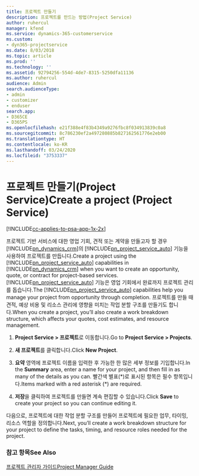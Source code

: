 ```yaml
---
title: 프로젝트 만들기
description: 프로젝트를 만드는 방법(Project Service)
author: ruhercul
manager: kfend
ms.service: dynamics-365-customerservice
ms.custom:
- dyn365-projectservice
ms.date: 8/03/2018
ms.topic: article
ms.prod: ''
ms.technology: ''
ms.assetid: 92794256-554d-4de7-8315-5250dfa11136
ms.author: ruhercul
audience: Admin
search.audienceType:
- admin
- customizer
- enduser
search.app:
- D365CE
- D365PS
ms.openlocfilehash: e21f388e4f83b4349a9276fbc8f034913839c0a8
ms.sourcegitcommit: 8c786230ef2a497280885b827162561776e2eb00
ms.translationtype: HT
ms.contentlocale: ko-KR
ms.lasthandoff: 03/24/2020
ms.locfileid: "3753337"
---
```

# <a name="create-a-project-project-service"></a><span data-ttu-id="b8869-103">프로젝트 만들기(Project Service)</span><span class="sxs-lookup"><span data-stu-id="b8869-103">Create a project (Project Service)</span></span>

[!INCLUDE[cc-applies-to-psa-app-1x-2x](../includes/cc-applies-to-psa-app-1x-2x.md)]

<span data-ttu-id="b8869-104">프로젝트 기반 서비스에 대한 영업 기회, 견적 또는 계약을 만들고자 할 경우 [!INCLUDE[pn_dynamics_crm](../includes/pn-dynamics-crm.md)]의 [!INCLUDE[pn_project_service_auto](../includes/pn-project-service-auto.md)] 기능을 사용하여 프로젝트를 만듭니다.</span><span class="sxs-lookup"><span data-stu-id="b8869-104">Create a project using the [!INCLUDE[pn_project_service_auto](../includes/pn-project-service-auto.md)] capabilities in [!INCLUDE[pn_dynamics_crm](../includes/pn-dynamics-crm.md)] when you want to create an opportunity, quote, or contract for project-based services.</span></span> <span data-ttu-id="b8869-105">[!INCLUDE[pn_project_service_auto](../includes/pn-project-service-auto.md)] 기능은 영업 기회에서 완료까지 프로젝트 관리를 돕습니다.</span><span class="sxs-lookup"><span data-stu-id="b8869-105">The [!INCLUDE[pn_project_service_auto](../includes/pn-project-service-auto.md)] capabilities help you manage your project from opportunity through completion.</span></span> <span data-ttu-id="b8869-106">프로젝트를 만들 때 견적, 예상 비용 및 리소스 관리에 영향을 미치는 작업 분할 구조를 만들기도 합니다.</span><span class="sxs-lookup"><span data-stu-id="b8869-106">When you create a project, you’ll also create a work breakdown structure, which affects your quotes, cost estimates, and resource management.</span></span>  
  
1.  <span data-ttu-id="b8869-107">**Project Service > 프로젝트**로 이동합니다.</span><span class="sxs-lookup"><span data-stu-id="b8869-107">Go to **Project Service > Projects**.</span></span>  
  
2.  <span data-ttu-id="b8869-108">**새 프로젝트**를 클릭합니다.</span><span class="sxs-lookup"><span data-stu-id="b8869-108">Click **New Project**.</span></span>  
  
3.  <span data-ttu-id="b8869-109">**요약** 영역에 프로젝트 이름을 입력한 후 가능한 한 많은 세부 정보를 기입합니다.</span><span class="sxs-lookup"><span data-stu-id="b8869-109">In the **Summary** area, enter a name for your project, and then fill in as many of the details as you can.</span></span> <span data-ttu-id="b8869-110">빨간색 별표(\*)로 표시된 항목은 필수 항목입니다.</span><span class="sxs-lookup"><span data-stu-id="b8869-110">Items marked with a red asterisk (\*) are required.</span></span>  
  
4.  <span data-ttu-id="b8869-111">**저장**을 클릭하여 프로젝트를 만들면 계속 편집할 수 있습니다.</span><span class="sxs-lookup"><span data-stu-id="b8869-111">Click **Save** to create your project so you can continue editing it.</span></span>  
  
<span data-ttu-id="b8869-112">다음으로, 프로젝트에 대한 작업 분할 구조를 만들어 프로젝트에 필요한 업무, 타이밍, 리소스 역할을 정의합니다.</span><span class="sxs-lookup"><span data-stu-id="b8869-112">Next, you’ll create a work breakdown structure for your project to define the tasks, timing, and resource roles needed for the project.</span></span>  
  
### <a name="see-also"></a><span data-ttu-id="b8869-113">참고 항목</span><span class="sxs-lookup"><span data-stu-id="b8869-113">See Also</span></span>  
 [<span data-ttu-id="b8869-114">프로젝트 관리자 가이드</span><span class="sxs-lookup"><span data-stu-id="b8869-114">Project Manager Guide</span></span>](../project-service/project-manager-guide.md)
